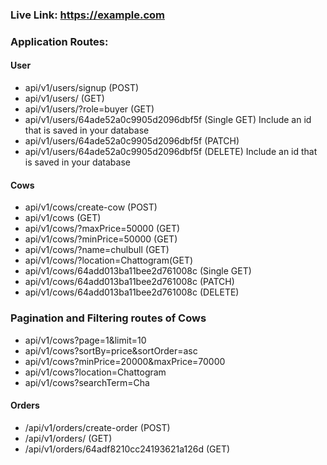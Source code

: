 ### Live Link: https://example.com

### Application Routes:

#### User

- api/v1/users/signup (POST)
- api/v1/users/ (GET)
- api/v1/users/?role=buyer (GET)
- api/v1/users/64ade52a0c9905d2096dbf5f (Single GET) Include an id that is saved in your database
- api/v1/users/64ade52a0c9905d2096dbf5f (PATCH)
- api/v1/users/64ade52a0c9905d2096dbf5f (DELETE) Include an id that is saved in your database

#### Cows

- api/v1/cows/create-cow (POST)
- api/v1/cows (GET)
- api/v1/cows/?maxPrice=50000 (GET)
- api/v1/cows/?minPrice=50000 (GET)
- api/v1/cows/?name=chulbull (GET)
- api/v1/cows/?location=Chattogram(GET)
- api/v1/cows/64add013ba11bee2d761008c (Single GET)
- api/v1/cows/64add013ba11bee2d761008c (PATCH)
- api/v1/cows/64add013ba11bee2d761008c (DELETE)

### Pagination and Filtering routes of Cows

- api/v1/cows?page=1&limit=10
- api/v1/cows?sortBy=price&sortOrder=asc
- api/v1/cows?minPrice=20000&maxPrice=70000
- api/v1/cows?location=Chattogram
- api/v1/cows?searchTerm=Cha

#### Orders

- /api/v1/orders/create-order (POST)
- /api/v1/orders/ (GET)
- /api/v1/orders/64adf8210cc24193621a126d (GET)

